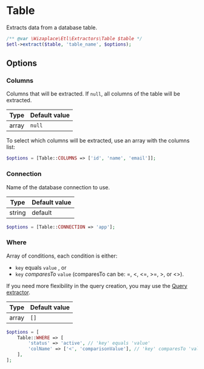 # Table

Extracts data from a database table.

```php
/** @var \Wizaplace\Etl\Extractors\Table $table */
$etl->extract($table, 'table_name', $options);
```

## Options

### Columns

Columns that will be extracted. If `null`, all columns of the table will be extracted.

| Type  | Default value |
| ----- | ------------- |
| array | `null`        |

To select which columns will be extracted, use an array with the columns list:

```php
$options = [Table::COLUMNS => ['id', 'name', 'email']];
```

### Connection

Name of the database connection to use.

| Type   | Default value |
| ------ | ------------- |
| string | default       |

```php
$options = [Table::CONNECTION => 'app'];
```

### Where

Array of conditions, each condition is either:

- `key` equals `value` , or
- `key` _comparesTo_ `value` (comparesTo can be: =, <, <=, >=, >, or <>).

If you need more flexibility in the query creation, you may use the [Query extractor](Query.md).

| Type  | Default value |
| ----- | ------------- |
| array | `[]`          |

```php
$options = [
    Table::WHERE => [
        'status' => 'active', // 'key' equals 'value'
        'colName' => ['<', 'comparisonValue'], // 'key' comparesTo 'value'
    ],
];
```
